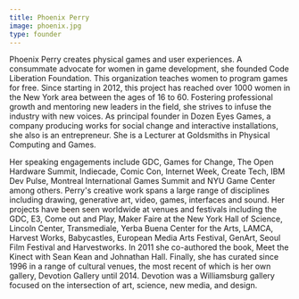 ```yaml
---
title: Phoenix Perry
image: phoenix.jpg
type: founder
---
```


Phoenix Perry creates physical games and user experiences. A consummate advocate for women in game development, she founded Code Liberation Foundation. This organization teaches women to program games for free. Since starting in 2012, this project has reached over 1000 women in the New York area between the ages of 16 to 60. Fostering professional growth and mentoring new leaders in the field, she strives to infuse the industry with new voices. As principal founder in Dozen Eyes Games, a company producing works for social change and interactive installations, she also is an entrepreneur. She is a Lecturer at Goldsmiths in Physical Computing and Games.

Her speaking engagements include GDC, Games for Change, The Open Hardware Summit, Indiecade, Comic Con, Internet Week, Create Tech, IBM Dev Pulse, Montreal International Games Summit and NYU Game Center among others. Perry's creative work spans a large range of disciplines including drawing, generative art, video, games, interfaces and sound. Her projects have been seen worldwide at venues and festivals including the GDC, E3, Come out and Play, Maker Faire at the New York Hall of Science, Lincoln Center, Transmediale, Yerba Buena Center for the Arts, LAMCA, Harvest Works, Babycastles, European Media Arts Festival, GenArt, Seoul Film Festival and Harvestworks. In 2011 she co-authored the book, Meet the Kinect with Sean Kean and Johnathan Hall. Finally, she has curated since 1996 in a range of cultural venues, the most recent of which is her own gallery, Devotion Gallery until 2014. Devotion was a Williamsburg gallery focused on the intersection of art, science, new media, and design.